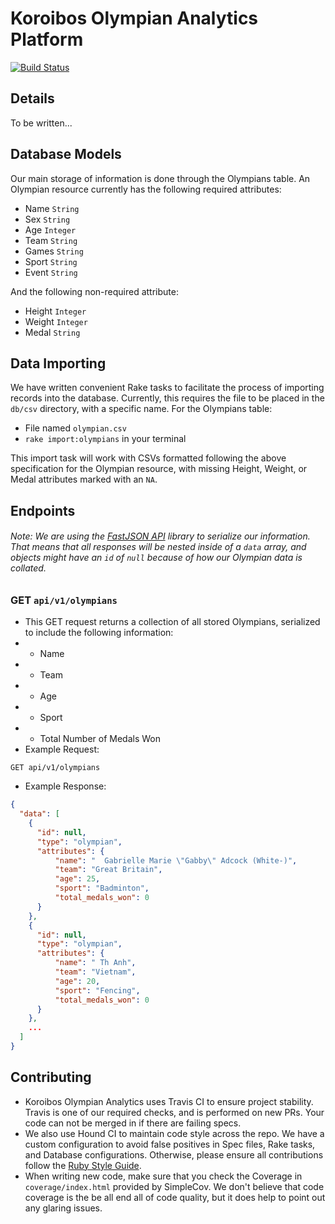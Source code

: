 # Koroibos Olympian Analytics Platform
[![Build Status](https://travis-ci.com/BrennanAyers/koroibos_olympian_analytics.svg?branch=master)](https://travis-ci.com/BrennanAyers/koroibos_olympian_analytics)

## Details

To be written...

## Database Models
Our main storage of information is done through the Olympians table. An Olympian resource currently has the following required attributes:
- Name `String`
- Sex `String`
- Age `Integer`
- Team `String`
- Games `String`
- Sport `String`
- Event `String`

And the following non-required attribute:
- Height `Integer`
- Weight `Integer`
- Medal `String`

## Data Importing
We have written convenient Rake tasks to facilitate the process of importing records into the database. Currently, this requires the file to be placed in the `db/csv` directory, with a specific name. For the Olympians table:
- File named `olympian.csv`
- `rake import:olympians` in your terminal

This import task will work with CSVs formatted following the above specification for the Olympian resource, with missing Height, Weight, or Medal attributes marked with an `NA`.

## Endpoints
###### Note: We are using the [FastJSON API](https://github.com/Netflix/fast_jsonapi) library to serialize our information. That means that all responses will be nested inside of a `data` array, and objects might have an `id` of `null` because of how our Olympian data is collated.
### GET `api/v1/olympians`
- This GET request returns a collection of all stored Olympians, serialized to include the following information:
- - Name
- - Team
- - Age
- - Sport
- - Total Number of Medals Won
- Example Request:
```
GET api/v1/olympians
```
- Example Response:
```json
{
  "data": [
    {
      "id": null,
      "type": "olympian",
      "attributes": {
          "name": "  Gabrielle Marie \"Gabby\" Adcock (White-)",
          "team": "Great Britain",
          "age": 25,
          "sport": "Badminton",
          "total_medals_won": 0
      }
    },
    {
      "id": null,
      "type": "olympian",
      "attributes": {
          "name": " Th Anh",
          "team": "Vietnam",
          "age": 20,
          "sport": "Fencing",
          "total_medals_won": 0
      }
    },
    ...
  ]
}
```

## Contributing
- Koroibos Olympian Analytics uses Travis CI to ensure project stability. Travis is one of our required checks, and is performed on new PRs. Your code can not be merged in if there are failing specs.
- We also use Hound CI to maintain code style across the repo. We have a custom configuration to avoid false positives in Spec files, Rake tasks, and Database configurations. Otherwise, please ensure all contributions follow the [Ruby Style Guide](https://rubystyle.guide/).
- When writing new code, make sure that you check the Coverage in `coverage/index.html` provided by SimpleCov. We don't believe that code coverage is the be all end all of code quality, but it does help to point out any glaring issues.

